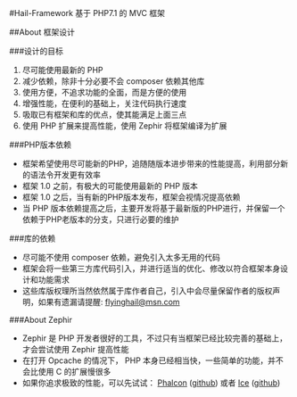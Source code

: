 #Hail-Framework
基于 PHP7.1 的 MVC 框架

##About 框架设计

###设计的目标
1. 尽可能使用最新的 PHP
2. 减少依赖，除非十分必要不会 composer 依赖其他库
3. 使用方便，不追求功能的全面，而是方便的使用
4. 增强性能，在便利的基础上，关注代码执行速度
5. 吸取已有框架和库的优点，使其能满足上面三点
6. 使用 PHP 扩展来提高性能，使用 Zephir 将框架编译为扩展

###PHP版本依赖
- 框架希望使用尽可能新的PHP，追随随版本进步带来的性能提高，利用部分新的语法令开发更有效率
- 框架 1.0 之前，有极大的可能使用最新的 PHP 版本
- 框架 1.0 之后，当有新的PHP版本发布，框架会视情况提高依赖
- 当 PHP 版本依赖提高之后，主要开发将基于最新版的PHP进行，并保留一个依赖于PHP老版本的分支，只进行必要的维护

###库的依赖
- 尽可能不使用 composer 依赖，避免引入太多无用的代码
- 框架会将一些第三方库代码引入，并进行适当的优化、修改以符合框架本身设计和功能需求
- 这些库版权理所当然依然属于库作者自己，引入中会尽量保留作者的版权声明，如果有遗漏请提醒: flyinghail@msn.com

###About Zephir
- Zephir 是 PHP 开发者很好的工具，不过只有当框架已经比较完善的基础上，才会尝试使用 Zephir 提高性能
- 在打开 Opcache 的情况下， PHP 本身已经相当快，一些简单的功能，并不会比使用 C 的扩展慢很多
- 如果你追求极致的性能，可以先试试： [Phalcon](http://phalconphp.com/) ([github](https://github.com/phalcon/cphalcon)) 或者 [Ice](http://www.iceframework.org/) ([github](https://github.com/ice/framework))
